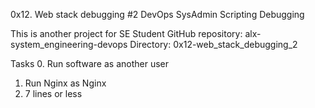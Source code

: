 0x12. Web stack debugging #2
DevOps   SysAdmin    Scripting    Debugging

This is another project for SE Student 
GitHub repository: alx-system_engineering-devops
Directory: 0x12-web_stack_debugging_2

Tasks
0. Run software as another user
1. Run Nginx as Nginx
2. 7 lines or less

